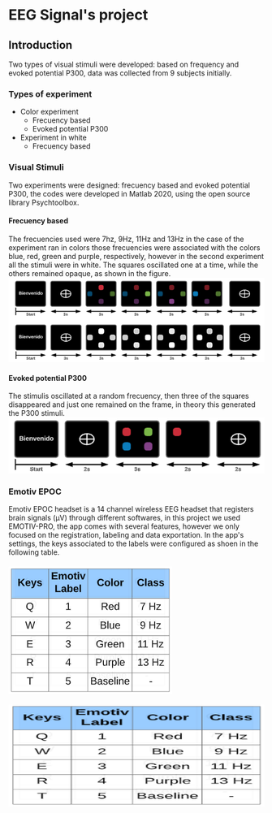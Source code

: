 # EEG Signal's project

## Introduction
Two types of visual stimuli were developed: based on frequency and evoked potential P300, data was collected from 9 subjects initially.

### Types of experiment
- Color experiment
  - Frecuency based
  - Evoked potential P300
- Experiment in white
  - Frecuency based
### Visual Stimuli
Two experiments were designed: frecuency based and evoked potential P300, the codes were developed in Matlab 2020, using the open source library Psychtoolbox.
#### Frecuency based
The frecuencies used were 7hz, 9Hz, 11Hz and 13Hz in the case of the experiment ran in colors those frecuencies were associated with the colors blue, red, green and purple, respectively, however in the second experiment all the stimuli were in white. The squares oscillated one at a time, while the others remained opaque, as shown in the figure.
![Frecuency based experiment](static/frecuency.png)
#### Evoked potential P300
The stimulis oscillated at a random frecuency, then three of the squares disappeared and just one remained on the frame, in theory this generated the P300 stimuli.
![P300 experiment](static/P300.png)

### Emotiv EPOC
Emotiv EPOC headset is a 14 channel wireless EEG headset that registers brain signals (µV) through different softwares, in this project we  used EMOTIV-PRO, the app comes with several features, however we only focused on the registration, labeling and data exportation. In the app's settings, the keys associated to the labels were configured as shoen in the following table.

#### ![P300 experiment](static/labels_EMOTIV.png)

<p align="center">
  <img width="600" height="200" src="static/labels_EMOTIV.png">
</p>


